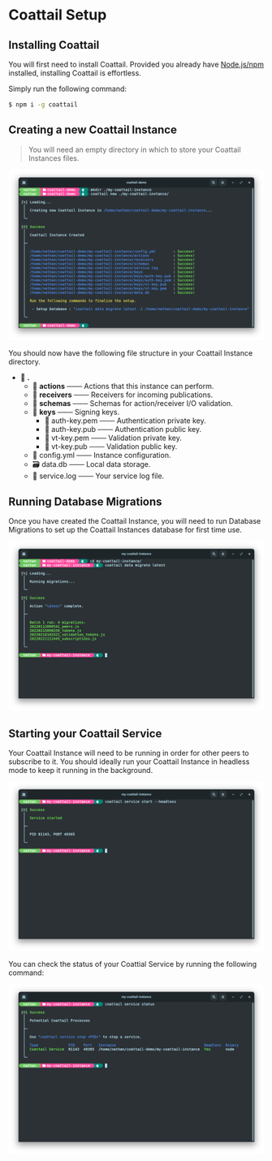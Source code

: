 # Coattail Setup

## Installing Coattail

You will first need to install Coattail. Provided you already have [Node.js/npm](https://nodejs.org/en/download/) installed, installing Coattail is effortless.

Simply run the following command:
```sh
$ npm i -g coattail
```

## Creating a new Coattail Instance

> You will need an empty directory in which to store your Coattail Instances files.

![Create New Coattail Instance](./images/new-instance.png)

You should now have the following file structure in your Coattail Instance directory.

- 📂 __.__
   - 📂 __actions__ ─── Actions that this instance can perform.
   - 📂 __receivers__ ─── Receivers for incoming publications.
   - 📂 __schemas__ ─── Schemas for action/receiver I/O validation.
   - 📂 __keys__ ─── Signing keys.
     - 🔑 auth\-key.pem ─── Authentication private key.
     - 🔑 auth\-key.pub ─── Authentication public key.
     - 🔑 vt\-key.pem ─── Validation private key.
     - 🔑 vt\-key.pub ─── Validation public key.
   - 📄 config.yml ─── Instance configuration.
   - 🗃️ data.db ─── Local data storage.
   - 📄 service.log ─── Your service log file.

## Running Database Migrations

Once you have created the Coattail Instance, you will need to run Database Migrations to set up the Coattail Instances database for first time use.

![Run Database Migrations](./images/migrate.png)

## Starting your Coattail Service

Your Coattail Instance will need to be running in order for other peers to subscribe to it. You should ideally run your Coattail Instance in headless mode to keep it running in the background.

![Start Coattail Service](./images/start-service.png)

You can check the status of your Coattial Service by running the following command:

![Coattail Service Status](./images/service-status.png)